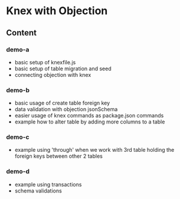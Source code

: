 # Knex with Objection

## Content

### demo-a

- basic setup of knexfile.js
- basic setup of table migration and seed
- connecting objection with knex

### demo-b

- basic usage of create table foreign key
- data validation with objection jsonSchema
- easier usage of knex commands as package.json commands
- example how to alter table by adding more columns to a table

### demo-c

- example using 'through' when we work with 3rd table holding the foreign keys between other 2 tables

### demo-d

- example using transactions
- schema validations
